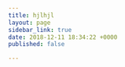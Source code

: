```yaml
---
title: hjlhjl
layout: page
sidebar_link: true
date: 2018-12-11 18:34:22 +0000
published: false

---
```


